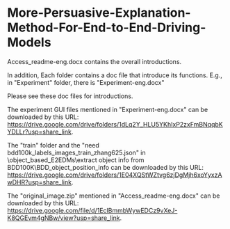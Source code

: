 # More-Persuasive-Explanation-Method-For-End-to-End-Driving-Models

Access_readme-eng.docx contains the overall introductions.

In addition, Each folder contains a doc file that introduce its functions. E.g., in "Experiment" folder, there is "Experiment-eng.docx"

Please see these doc files for introductions.

The experiment GUI files mentioned in "Experiment-eng.docx" can be downloaded by this URL: https://drive.google.com/drive/folders/1dLq2Y_HLU5YKhIxP2zxFmBNqqbKYDLLr?usp=share_link.

The "train" folder and the "need bdd100k_labels_images_train_zhang625.json" in \object_based_E2EDMs\extract object info from BDD100K\BDD_object_position_info can be  downloaded by this URL: https://drive.google.com/drive/folders/1E04XQStWZtvg6zjDgMjh6xoYyxzAwDHR?usp=share_link.

The "original_image.zip" mentioned in "Access_readme-eng.docx" can be downloaded by this URL: https://drive.google.com/file/d/1EclBmmbWywEDCz9vXeJ-K8QGEvm4gNBw/view?usp=share_link.
